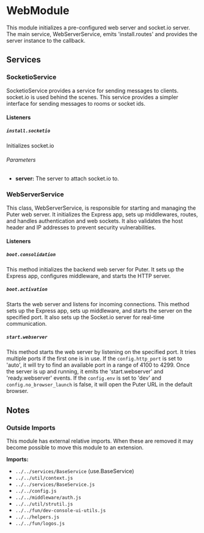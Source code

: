 # WebModule

This module initializes a pre-configured web server and socket.io server.
The main service, WebServerService, emits 'install.routes' and provides
the server instance to the callback.

## Services

### SocketioService

SocketioService provides a service for sending messages to clients.
socket.io is used behind the scenes. This service provides a simpler
interface for sending messages to rooms or socket ids.

#### Listeners

##### `install.socketio`

Initializes socket.io

###### Parameters

- **server:**  The server to attach socket.io to.

### WebServerService

This class, WebServerService, is responsible for starting and managing the Puter web server.
It initializes the Express app, sets up middlewares, routes, and handles authentication and web sockets.
It also validates the host header and IP addresses to prevent security vulnerabilities.

#### Listeners

##### `boot.consolidation`

This method initializes the backend web server for Puter. It sets up the Express app, configures middleware, and starts the HTTP server.

##### `boot.activation`

Starts the web server and listens for incoming connections.
This method sets up the Express app, sets up middleware, and starts the server on the specified port.
It also sets up the Socket.io server for real-time communication.

##### `start.webserver`

This method starts the web server by listening on the specified port. It tries multiple ports if the first one is in use.
If the `config.http_port` is set to 'auto', it will try to find an available port in a range of 4100 to 4299.
Once the server is up and running, it emits the 'start.webserver' and 'ready.webserver' events.
If the `config.env` is set to 'dev' and `config.no_browser_launch` is false, it will open the Puter URL in the default browser.

## Notes

### Outside Imports

This module has external relative imports. When these are
removed it may become possible to move this module to an
extension.

**Imports:**
- `../../services/BaseService` (use.BaseService)
- `../../util/context.js`
- `../../services/BaseService.js`
- `../../config.js`
- `../../middleware/auth.js`
- `../../util/strutil.js`
- `../../fun/dev-console-ui-utils.js`
- `../../helpers.js`
- `../../fun/logos.js`
